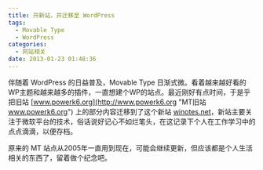 ```yaml
---
title: 开新站，并迁移至 WordPress
tags:
  - Movable Type
  - WordPress
categories:
  - 网站相关
date: 2013-01-23 01:48:36
---
```


伴随着 WordPress 的日益普及，Movable Type 日渐式微。看着越来越好看的WP主题和越来越多的插件，一直想建个WP的站点。最近刚好有点时间，于是乎把旧站 [www.powerk6.org](http://www.powerk6.org "MT旧站 www.powerk6.org") 上的部分内容迁移到了这个新站 [winotes.net](http://winotes.net "新站 winotes.net")，新站主要关注于微软平台的技术，俗话说好记心不如烂笔头，在这记录下个人在工作学习中的点点滴滴，以便存档。

原来的 MT 站点从2005年一直用到现在，可能会继续更新，但应该都是个人生活相关的东西了，留着做个纪念吧。